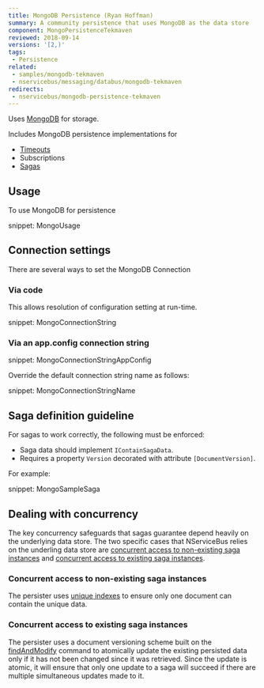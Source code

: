 ```yaml
---
title: MongoDB Persistence (Ryan Hoffman)
summary: A community persistence that uses MongoDB as the data store
component: MongoPersistenceTekmaven
reviewed: 2018-09-14
versions: '[2,)'
tags:
 - Persistence
related:
 - samples/mongodb-tekmaven
 - nservicebus/messaging/databus/mongodb-tekmaven
redirects:
 - nservicebus/mongodb-persistence-tekmaven
---
```


Uses [MongoDB](https://www.mongodb.com/) for storage.

Includes MongoDB persistence implementations for

 * [Timeouts](/nservicebus/sagas/timeouts.md)
 * Subscriptions
 * [Sagas](/nservicebus/sagas/)


## Usage

To use MongoDB for persistence

snippet: MongoUsage


## Connection settings

There are several ways to set the MongoDB Connection


### Via code

This allows resolution of configuration setting at run-time.

snippet: MongoConnectionString


### Via an app.config connection string

snippet: MongoConnectionStringAppConfig

Override the default connection string name as follows:

snippet: MongoConnectionStringName


## Saga definition guideline

For sagas to work correctly, the following must be enforced:

 * Saga data should implement `IContainSagaData`.
 * Requires a property `Version` decorated with attribute `[DocumentVersion]`.

For example:

snippet: MongoSampleSaga


## Dealing with concurrency

The key concurrency safeguards that sagas guarantee depend heavily on the underlying data store. The two specific cases that NServiceBus relies on the underling data store are [concurrent access to non-existing saga instances](/nservicebus/sagas/concurrency.md#concurrent-access-to-non-existing-saga-instances) and [concurrent access to existing saga instances](/nservicebus/sagas/concurrency.md#concurrent-access-to-existing-saga-instances).


### Concurrent access to non-existing saga instances

The persister uses [unique indexes](https://docs.mongodb.com/manual/core/index-unique/) to ensure only one document can contain the unique data.


### Concurrent access to existing saga instances

The persister uses a document versioning scheme built on the [findAndModify](https://docs.mongodb.com/manual/reference/command/findAndModify/) command to atomically update the existing persisted data only if it has not been changed since it was retrieved. Since the update is atomic, it will ensure that only one update to a saga will succeed if there are multiple simultaneous updates made to it.
